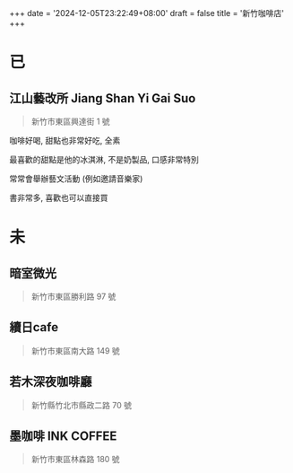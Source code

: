 +++
date = '2024-12-05T23:22:49+08:00'
draft = false
title = '新竹咖啡店'
+++

# 已

## 江山藝改所 Jiang Shan Yi Gai Suo

> 新竹市東區興達街 1 號

咖啡好喝, 甜點也非常好吃, 全素

最喜歡的甜點是他的冰淇淋, 不是奶製品, 口感非常特別

常常會舉辦藝文活動 (例如邀請音樂家)

書非常多, 喜歡也可以直接買

# 未

## 暗室微光

> 新竹市東區勝利路 97 號

## 續日cafe

> 新竹市東區南大路 149 號

## 若木深夜咖啡廳

> 新竹縣竹北市縣政二路 70 號

## 墨咖啡 INK COFFEE

> 新竹市東區林森路 180 號
